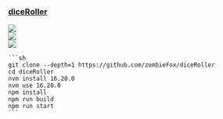 ### [diceRoller](https://github.com/zombieFox/diceRoller)

![](https://img.shields.io/github/license/zombieFox/diceRoller?style=flat-square)<br />
[![](https://img.shields.io/github/last-commit/scillidan/diceRoller/main?label=last%20commit%20(fork)&style=flat-square)](https://github.com/scillidan/diceRoller)<br />
![](https://img.shields.io/badge/Vercel-black?style=flat&logo=Vercel&logoColor=white)

````{tab} From source
```sh
git clone --depth=1 https://github.com/zombieFox/diceRoller
cd diceRoller
nvm install 16.20.0
nvm use 16.20.0
npm install
npm run build
npm run start
```
````